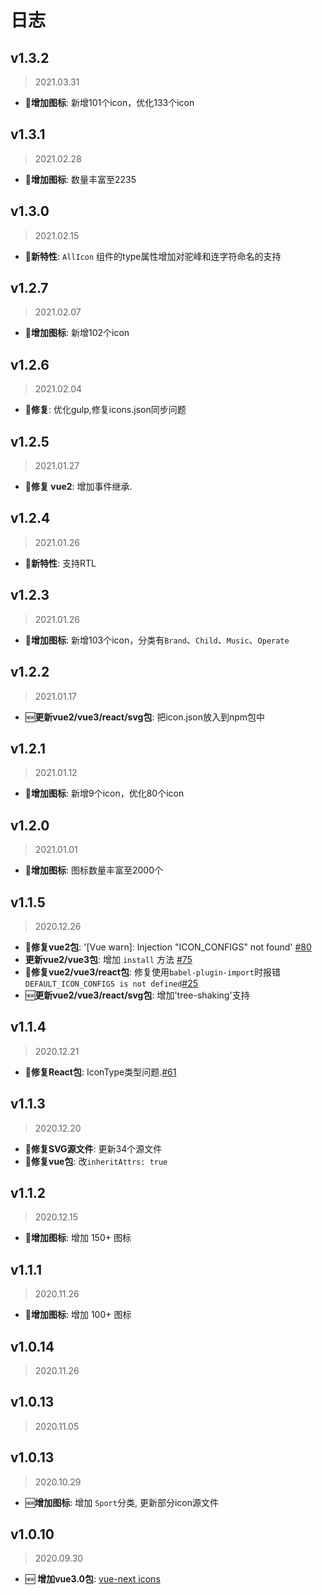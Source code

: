 # 日志
## v1.3.2
> 2021.03.31
- 🦋**增加图标**: 新增101个icon，优化133个icon

## v1.3.1
> 2021.02.28
- 🦋**增加图标**: 数量丰富至2235

## v1.3.0
> 2021.02.15
- 🦋**新特性**: `AllIcon` 组件的type属性增加对驼峰和连字符命名的支持

## v1.2.7
> 2021.02.07
- 🦋**增加图标**: 新增102个icon

## v1.2.6
> 2021.02.04
- 🐞**修复**: 优化gulp,修复icons.json同步问题

## v1.2.5
> 2021.01.27
- 🦋**修复 vue2**: 增加事件继承.

## v1.2.4
> 2021.01.26
- 🦋**新特性**: 支持RTL

## v1.2.3
> 2021.01.26
- 🦋**增加图标**: 新增103个icon，分类有`Brand`、`Child`、`Music`、`Operate`

## v1.2.2
> 2021.01.17
- 🆕**更新vue2/vue3/react/svg包**: 把icon.json放入到npm包中

## v1.2.1
> 2021.01.12
- 🦋**增加图标**: 新增9个icon，优化80个icon

## v1.2.0
> 2021.01.01
- 🦋**增加图标**: 图标数量丰富至2000个

## v1.1.5
> 2020.12.26
- 🐞**修复vue2包**: '[Vue warn]: Injection "ICON_CONFIGS" not found' [#80](https://github.com/bytedance/IconPark/issues/80)
- **更新vue2/vue3包**: 增加 `install` 方法 [#75](https://github.com/bytedance/IconPark/issues/75)
- 🐞**修复vue2/vue3/react包**: 修复使用`babel-plugin-import`时报错`DEFAULT_ICON_CONFIGS is not defined`[#25](https://github.com/bytedance/IconPark/issues/25)
- 🆕**更新vue2/vue3/react/svg包**: 增加'tree-shaking'支持

## v1.1.4
> 2020.12.21
- 🐞**修复React包**: IconType类型问题.[#61](https://github.com/bytedance/IconPark/issues/61)

## v1.1.3
> 2020.12.20
- 🐞**修复SVG源文件**: 更新34个源文件
- 🐞**修复vue包**: 改`inheritAttrs: true`

## v1.1.2
> 2020.12.15
- 🦋**增加图标**: 增加 150+ 图标

## v1.1.1
> 2020.11.26
- 🦋**增加图标**: 增加 100+ 图标


## v1.0.14
> 2020.11.26 

## v1.0.13
> 2020.11.05

## v1.0.13
> 2020.10.29
- 🆕**增加图标**: 增加 `Sport`分类, 更新部分icon源文件

## v1.0.10
> 2020.09.30
-  🆕 **增加vue3.0包**: [vue-next icons](https://github.com/bytedance/IconPark/tree/master/packages/vue-next)
